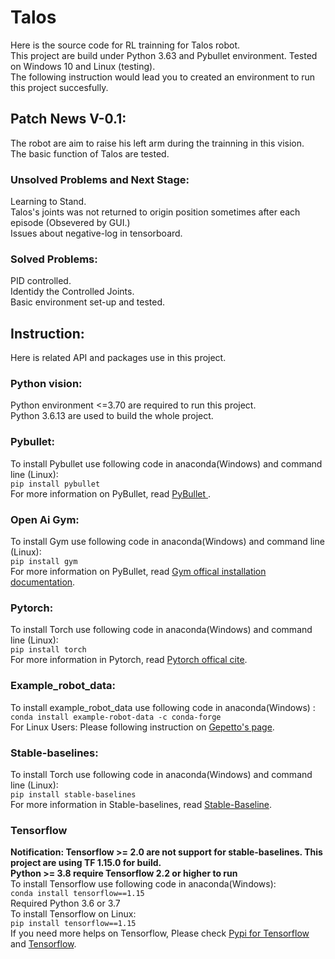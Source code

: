 # Talos
 Here is the source code for RL trainning for Talos robot.   
 This project are build under Python 3.63 and Pybullet environment. Tested on Windows 10 and Linux (testing).   
 The following instruction would lead you to created an environment to run this project succesfully. 
 
 ## Patch News V-0.1:
 The robot are aim to raise his left arm during the trainning in this vision.  
 The basic function of Talos are tested. 
 
 ### Unsolved Problems and Next Stage:
 Learning to Stand.   
 Talos's joints was not returned to origin position sometimes after each episode (Obsevered by GUI.)  
 Issues about negative-log in tensorboard.   
 
 ### Solved Problems:  
 PID controlled.   
 Identidy the Controlled Joints.   
 Basic environment set-up and tested.   
 
 
 ## Instruction:
 Here is related API and packages use in this project. 
 ### Python vision:
 Python environment <=3.70 are required to run this project.   
 Python 3.6.13 are used to build the whole project. 
 
 ### Pybullet:
 To install Pybullet use following code in anaconda(Windows) and command line (Linux):  
 `pip install pybullet`  
 For more information on PyBullet, read [PyBullet ](https://pybullet.org/wordpress/).
 
 ### Open Ai Gym:
 To install Gym use following code in anaconda(Windows) and command line (Linux):   
 `pip install gym`  
 For more information on PyBullet, read [Gym offical installation documentation](https://gym.openai.com/docs/#installation).

### Pytorch:
To install Torch use following code in anaconda(Windows) and command line (Linux):  
`pip install torch`  
For more information in Pytorch, read [Pytorch offical cite](https://pytorch.org/).

### Example_robot_data:
To install example_robot_data use following code in anaconda(Windows) :    
`conda install example-robot-data -c conda-forge`  
For Linux Users: 
Please following instruction on [Gepetto's page](https://github.com/Gepetto/example-robot-data).

### Stable-baselines:
To install Torch use following code in anaconda(Windows) and command line (Linux):  
`pip install stable-baselines`  
For more information in Stable-baselines, read [Stable-Baseline](https://github.com/hill-a/stable-baselines).

### Tensorflow 
**Notification: Tensorflow >= 2.0 are not support for stable-baselines. This project are using TF 1.15.0 for build.  
Python >= 3.8 require Tensorflow 2.2 or higher to run**  
To install Tensorflow use following code in anaconda(Windows):     
`conda install tensorflow==1.15`  
Required Python 3.6 or 3.7    
To install Tensorflow on Linux:  
`pip install tensorflow==1.15`  
If you need more helps on Tensorflow, Please check [Pypi for Tensorflow](https://pypi.org/project/tensorflow/) and [Tensorflow](https://www.tensorflow.org/install/). 

